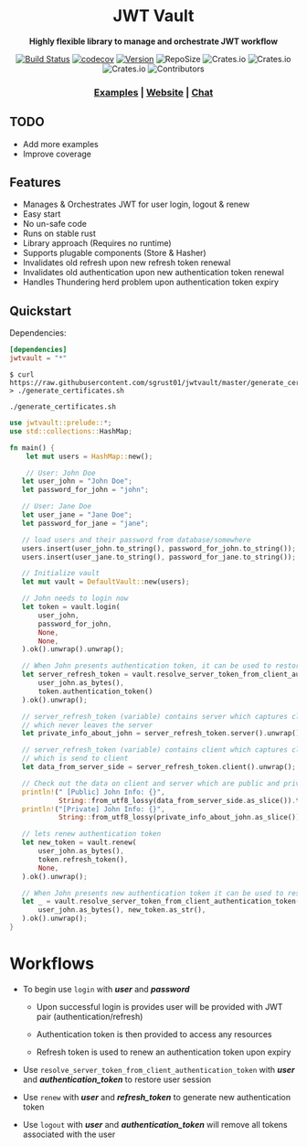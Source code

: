 <div align="center">
 <p><h1>JWT Vault</h1> </p>
  <p><strong>Highly flexible library to manage and orchestrate JWT workflow</strong> </p>
  <p>
  
[![Build Status](https://travis-ci.org/sgrust01/jwtvault.svg?branch=master)](https://travis-ci.org/sgrust01/jwtvault) 
[![codecov](https://codecov.io/gh/sgrust01/jwtvault/branch/master/graph/badge.svg)](https://codecov.io/gh/sgrust01/jwtvault)
[![Version](https://img.shields.io/badge/rustc-1.39+-blue.svg)](https://blog.rust-lang.org/2019/11/07/Rust-1.39.0.html) 
![RepoSize](https://img.shields.io/github/repo-size/sgrust01/jwtvault)
![Crates.io](https://img.shields.io/crates/l/jwtvault)
![Crates.io](https://img.shields.io/crates/v/jwtvault)
![Crates.io](https://img.shields.io/crates/d/jwtvault)
![Contributors](https://img.shields.io/github/contributors/sgrust01/jwtvault)
</p>

  <h3>
    <a href="https://github.com/sgrust01/jwtvault_examples">Examples</a>
    <span> | </span>
    <a href="#">Website</a>
    <span> | </span>
    <a href="#">Chat</a>
  </h3>
</div>

## TODO

* Add more examples
* Improve coverage

## Features
* Manages & Orchestrates JWT for user login, logout & renew
* Easy start
* No un-safe code
* Runs on stable rust
* Library approach (Requires no runtime)
* Supports plugable components (Store & Hasher)
* Invalidates old refresh upon new refresh token renewal
* Invalidates old authentication upon new authentication token renewal
* Handles Thundering herd problem upon authentication token expiry

## Quickstart

Dependencies:

```toml
[dependencies]
jwtvault = "*"
```

    $ curl https://raw.githubusercontent.com/sgrust01/jwtvault/master/generate_certificates.sh > ./generate_certificates.sh

```shell script
./generate_certificates.sh
```


```rust
use jwtvault::prelude::*;
use std::collections::HashMap;

fn main() {
    let mut users = HashMap::new();

    // User: John Doe
   let user_john = "John Doe";
   let password_for_john = "john";

   // User: Jane Doe
   let user_jane = "Jane Doe";
   let password_for_jane = "jane";

   // load users and their password from database/somewhere
   users.insert(user_john.to_string(), password_for_john.to_string());
   users.insert(user_jane.to_string(), password_for_jane.to_string());

   // Initialize vault
   let mut vault = DefaultVault::new(users);

   // John needs to login now
   let token = vault.login(
       user_john,
       password_for_john,
       None,
       None,
   ).ok().unwrap().unwrap();

   // When John presents authentication token, it can be used to restore John's session info
   let server_refresh_token = vault.resolve_server_token_from_client_authentication_token(
       user_john.as_bytes(),
       token.authentication_token()
   ).ok().unwrap();

   // server_refresh_token (variable) contains server which captures client private info
   // which never leaves the server
   let private_info_about_john = server_refresh_token.server().unwrap();

   // server_refresh_token (variable) contains client which captures client public info
   // which is send to client
   let data_from_server_side = server_refresh_token.client().unwrap();

   // Check out the data on client and server which are public and private respectively
   println!(" [Public] John Info: {}",
            String::from_utf8_lossy(data_from_server_side.as_slice()).to_string());
   println!("[Private] John Info: {}",
            String::from_utf8_lossy(private_info_about_john.as_slice()).to_string());

   // lets renew authentication token
   let new_token = vault.renew(
       user_john.as_bytes(),
       token.refresh_token(),
       None,
   ).ok().unwrap();

   // When John presents new authentication token it can be used to restore session info
   let _ = vault.resolve_server_token_from_client_authentication_token(
       user_john.as_bytes(), new_token.as_str(),
   ).ok().unwrap();
}
```


# Workflows

* To begin use `login` with ___***user***___ and ___***password***___

    * Upon successful login is provides user will be provided with JWT pair (authentication/refresh)

    * Authentication token is then provided to access any resources

    * Refresh token is used to renew an authentication token upon expiry

* Use `resolve_server_token_from_client_authentication_token` with ___***user***___ and ___***authentication_token***___ to restore user session

* Use `renew` with ___***user***___ and ___***refresh_token***___ to generate new authentication token

* Use `logout` with ___***user***___ and ___***authentication_token***___ will remove all tokens associated with the user

